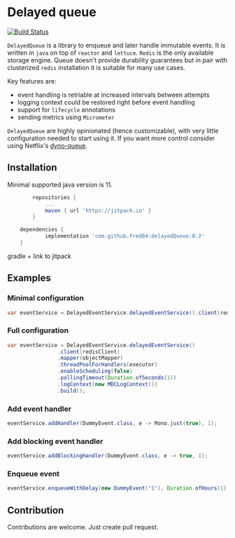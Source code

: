# Delayed queue

[![Build Status](https://travis-ci.com/fred84/delayedQueue.svg?branch=master)](https://travis-ci.com/fred84/delayedQueue)

`DelayedQueue` is a library to enqueue and later handle immutable events. It is written in `java` on top of `reactor` and `lettuce`.
`Redis` is the only available storage engine. Queue doesn't provide durability guarantees but in pair with clusterized `redis` installation 
it is suitable for many use cases.

Key features are:
- event handling is retriable at increased intervals between attempts
- logging context could be restored right before event handling
- support for `lifecycle` annotations
- sending metrics using `Micrometer`

`DelayedQueue` are highly opinionated (hence customizable), with very little configuration needed to start using it. 
If you want more control consider using Netflix's [dyno-queue](https://github.com/Netflix/dyno-queues).

## Installation

Minimal supported java version is 11.

```groovy
        repositories {
			...
			maven { url 'https://jitpack.io' }
		}
```

```groovy
    dependencies {
	        implementation 'com.github.fred84:delayedQueue:0.2'
	}
```

gradle + link to jitpack

## Examples

### Minimal configuration

```java
var eventService = DelayedEventService.delayedEventService().client(redisClient).build();
```

### Full configuration

```java
var eventService = DelayedEventService.delayedEventService()
                .client(redisClient)
                .mapper(objectMapper)
                .threadPoolForHandlers(executor)
                .enableScheduling(false)
                .pollingTimeout(Duration.ofSeconds(1))
                .logContext(new MDCLogContext())
                .build();
```

### Add event handler

```java
eventService.addHandler(DummyEvent.class, e -> Mono.just(true), 1);
```
### Add blocking event handler

```java
eventService.addBlockingHandler(DummyEvent.class, e -> true, 1);
```

### Enqueue event

```java
eventService.enqueueWithDelay(new DummyEvent("1"), Duration.ofHours(1));
```

## Contribution

Contributions are welcome. Just create pull request.